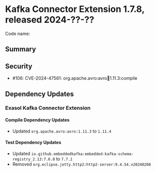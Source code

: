 # Kafka Connector Extension 1.7.8, released 2024-??-??

Code name:

## Summary

## Security

* #106: CVE-2024-47561: org.apache.avro:avro:jar:1.11.3:compile

## Dependency Updates

### Exasol Kafka Connector Extension

#### Compile Dependency Updates

* Updated `org.apache.avro:avro:1.11.3` to `1.11.4`

#### Test Dependency Updates

* Updated `io.github.embeddedkafka:embedded-kafka-schema-registry_2.13:7.6.0` to `7.7.1`
* Removed `org.eclipse.jetty.http2:http2-server:9.4.54.v20240208`
